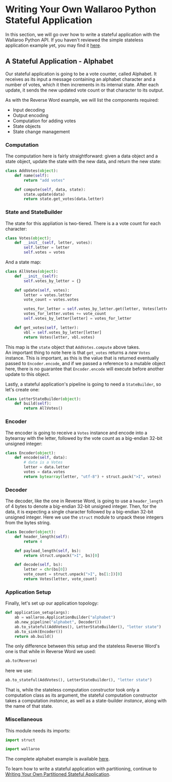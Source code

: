 # Writing Your Own Wallaroo Python Stateful Application

In this section, we will go over how to write a stateful application with the Wallaroo Python API. If you haven't reviewed the simple stateless application example yet, you may find it [here](writing-your-own-application.md).

## A Stateful Application - Alphabet

Our stateful application is going to be a vote counter, called Alphabet. It receives as its input a message containing an alphabet character and a number of votes, which it then increments in its internal state. After each update, it sends the new updated vote count or that character to its output.

As with the Reverse Word example, we will list the components required:  

* Input decoding
* Output encoding
* Computation for adding votes
* State objects
* State change management

### Computation

The computation here is fairly straightforward: given a data object and a state object, update the state with the new data, and return the new state:

```python
class AddVotes(object):
    def name(self):
        return "add votes"

    def compute(self, data, state):
        state.update(data)
        return state.get_votes(data.letter)
```

### State and StateBuilder

The state for this appliation is two-tiered. There is a a vote count for each character:  

```python
class Votes(object):
    def __init__(self, letter, votes):
        self.letter = letter
        self.votes = votes
```

And a state map:  

```python
class AllVotes(object):
    def __init__(self):
        self.votes_by_letter = {}

    def update(self, votes):
        letter = votes.letter
        vote_count = votes.votes

        votes_for_letter = self.votes_by_letter.get(letter, Votes(letter, 0))
        votes_for_letter.votes += vote_count
        self.votes_by_letter[letter] = votes_for_letter

    def get_votes(self, letter):
        vbl = self.votes_by_letter[letter]
        return Votes(letter, vbl.votes)
```

This map is the `state` object that `AddVotes.compute` above takes.  
An important thing to note here is that `get_votes` returns a _new_ `Votes` instance. This is important, as this is the value that is returned eventually passed to `Encoder.encode`, and if we passed a reference to a mutable object here, there is no guarantee that `Encoder.encode` will execute before another update to this object.

Lastly, a stateful application's pipeline is going to need a `StateBuilder`, so let's create one:  

```python
class LetterStateBuilder(object):
    def build(self):
        return AllVotes()
```

### Encoder
The encoder is going to receive a `Votes` instance and encode into a bytearray with the letter, followed by the vote count as a big-endian 32-bit unsigned integer:  

```python
class Encoder(object):
    def encode(self, data):
        # data is a Votes
        letter = data.letter
        votes = data.votes
        return bytearray(letter, "utf-8") + struct.pack(">I", votes)
```

### Decoder

The decoder, like the one in Reverse Word, is going to use a `header_length` of 4 bytes to denote a big-endian 32-bit unsigned integer. Then, for the data, it is expecting a single character followed by a big-endian 32-bit unsigned integer. Here we use the `struct` module to unpack these integers from the bytes string.

```python
class Decoder(object):
    def header_length(self):
        return 4

    def payload_length(self, bs):
        return struct.unpack(">I", bs)[0]

    def decode(self, bs):
        letter = chr(bs[0])
        vote_count = struct.unpack(">I", bs[1:])[0]
        return Votes(letter, vote_count)
```

### Application Setup
Finally, let's set up our application topology:
  
```python
def application_setup(args):
    ab = wallaroo.ApplicationBuilder("alphabet")
    ab.new_pipeline("alphabet", Decoder())
    ab.to_stateful(AddVotes(), LetterStateBuilder(), "letter state")
    ab.to_sink(Encoder())
    return ab.build()
```

The only difference between this setup and the stateless Reverse Word's one is that while in Reverse Word we used:  

```python
ab.to(Reverse)
```

here we use:
  
```python
ab.to_stateful(AddVotes(), LetterStateBuilder(), "letter state")
```

That is, while the stateless computation constructor took only a computation class as its argument, the stateful computation constructor takes a computation _instance_, as well as a state-builder _instance_, along with the name of that state.

### Miscellaneous

This module needs its imports:  
```python
import struct

import wallaroo
```

The complete alphabet example is available [here](https://github.com/Sendence/wallaroo-documentation/tree/master/examples/alphabet-python).

To learn how to write a stateful application with partitioning, continue to [Writing Your Own Partitioned Stateful Application](writing-your-own-partitioned-stateful-application.md).
